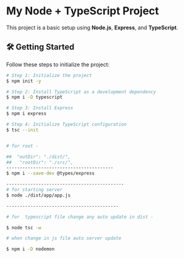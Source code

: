 # My Node + TypeScript Project

This project is a basic setup using **Node.js**, **Express**, and **TypeScript**.

## 🛠️ Getting Started

Follow these steps to initialize the project:

```bash
# Step 1: Initialize the project
$ npm init -y

# Step 2: Install TypeScript as a development dependency
$ npm i -D typescript

# Step 3: Install Express
$ npm i express

# Step 4: Initialize TypeScript configuration
$ tsc --init


# for root - 

##  "outDir": "./dist/",
##   "rootDir": "./src/",
----------------------------------------
$ npm i --save-dev @types/express

--------------------------------------------
# for starting server
$ node ./dist/app/app.js

------------------------------------------

# for  typescript file change any auto update in dist -

$ node tsc -w

# when change in js file auto server update

$ npm i -D nodemon